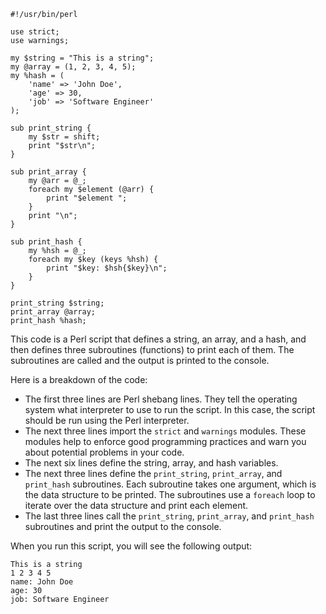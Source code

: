 ```
#!/usr/bin/perl

use strict;
use warnings;

my $string = "This is a string";
my @array = (1, 2, 3, 4, 5);
my %hash = (
    'name' => 'John Doe',
    'age' => 30,
    'job' => 'Software Engineer'
);

sub print_string {
    my $str = shift;
    print "$str\n";
}

sub print_array {
    my @arr = @_;
    foreach my $element (@arr) {
        print "$element ";
    }
    print "\n";
}

sub print_hash {
    my %hsh = @_;
    foreach my $key (keys %hsh) {
        print "$key: $hsh{$key}\n";
    }
}

print_string $string;
print_array @array;
print_hash %hash;
```

This code is a Perl script that defines a string, an array, and a hash, and then defines three subroutines (functions) to print each of them. The subroutines are called and the output is printed to the console.

Here is a breakdown of the code:

* The first three lines are Perl shebang lines. They tell the operating system what interpreter to use to run the script. In this case, the script should be run using the Perl interpreter.
* The next three lines import the `strict` and `warnings` modules. These modules help to enforce good programming practices and warn you about potential problems in your code.
* The next six lines define the string, array, and hash variables.
* The next three lines define the `print_string`, `print_array`, and `print_hash` subroutines. Each subroutine takes one argument, which is the data structure to be printed. The subroutines use a `foreach` loop to iterate over the data structure and print each element.
* The last three lines call the `print_string`, `print_array`, and `print_hash` subroutines and print the output to the console.

When you run this script, you will see the following output:

```
This is a string
1 2 3 4 5
name: John Doe
age: 30
job: Software Engineer
```
